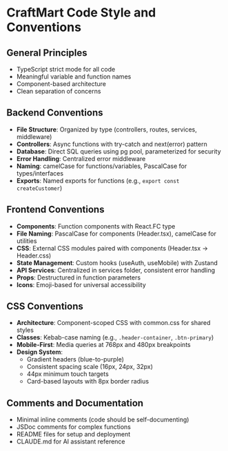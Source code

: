 # CraftMart Code Style and Conventions

## General Principles
- TypeScript strict mode for all code
- Meaningful variable and function names
- Component-based architecture
- Clean separation of concerns

## Backend Conventions
- **File Structure**: Organized by type (controllers, routes, services, middleware)
- **Controllers**: Async functions with try-catch and next(error) pattern
- **Database**: Direct SQL queries using pg pool, parameterized for security
- **Error Handling**: Centralized error middleware
- **Naming**: camelCase for functions/variables, PascalCase for types/interfaces
- **Exports**: Named exports for functions (e.g., `export const createCustomer`)

## Frontend Conventions
- **Components**: Function components with React.FC type
- **File Naming**: PascalCase for components (Header.tsx), camelCase for utilities
- **CSS**: External CSS modules paired with components (Header.tsx → Header.css)
- **State Management**: Custom hooks (useAuth, useMobile) with Zustand
- **API Services**: Centralized in services folder, consistent error handling
- **Props**: Destructured in function parameters
- **Icons**: Emoji-based for universal accessibility

## CSS Conventions
- **Architecture**: Component-scoped CSS with common.css for shared styles
- **Classes**: Kebab-case naming (e.g., `.header-container`, `.btn-primary`)
- **Mobile-First**: Media queries at 768px and 480px breakpoints
- **Design System**: 
  - Gradient headers (blue-to-purple)
  - Consistent spacing scale (16px, 24px, 32px)
  - 44px minimum touch targets
  - Card-based layouts with 8px border radius

## Comments and Documentation
- Minimal inline comments (code should be self-documenting)
- JSDoc comments for complex functions
- README files for setup and deployment
- CLAUDE.md for AI assistant reference